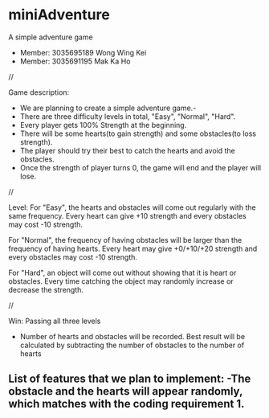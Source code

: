 # miniAdventure
A simple adventure game

- Member: 3035695189 Wong Wing Kei
- Member: 3035691195 Mak Ka Ho

//

Game description:
- We are planning to create a simple adventure game.- 
- There are three difficulty levels in total, "Easy", "Normal", "Hard".
- Every player gets 100% Strength at the beginning.
- There will be some hearts(to gain strength) and some obstacles(to loss strength).
- The player should try their best to catch the hearts and avoid the obstacles.
- Once the strength of player turns 0, the game will end and the player will lose.

//

Level:
For "Easy", the hearts and obstacles will come out regularly with the same frequency. Every heart can give +10 strength and every obstacles may cost -10 strength.

For "Normal", the frequency of having obstacles will be larger than the frequency of having hearts. Every heart may give +0/+10/+20 strength and every obstacles may cost -10 strength.

For "Hard", an object will come out without showing that it is heart or obstacles. Every time catching the object may randomly increase or decrease the strength.

//

Win: Passing all three levels 
- Number of hearts and obstacles will be recorded. Best result will be calculated by subtracting the number of obstacles to the number of hearts

List of features that we plan to implement:
-The obstacle and the hearts will appear randomly, which matches with the coding requirement 1. 
- 
